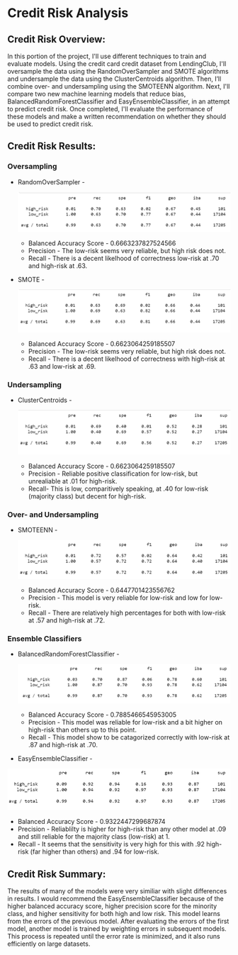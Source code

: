 # Credit Risk Analysis

## Credit Risk Overview:
In this portion of the project, I'll use different techniques to train and evaluate models. Using the credit card credit dataset from LendingClub, I'll oversample the data using the RandomOverSampler and SMOTE algorithms and undersample the data using the ClusterCentroids algorithm. Then, I’ll combine over- and undersampling using the SMOTEENN algorithm. Next, I'll compare two new machine learning models that reduce bias, BalancedRandomForestClassifier and EasyEnsembleClassifier, in an attempt to predict credit risk. Once completed, I'll evaluate the performance of these models and make a written recommendation on whether they should be used to predict credit risk.

## Credit Risk Results:

### Oversampling
  -  RandomOverSampler - 
     
     ![RandomOversampler_ConfusionMatrix](Images/RandomOversampler_ConfusionMatrix.PNG)
     -   Balanced Accuracy Score - 0.6663237827524566
     -   Precision - The low-risk seems very reliable, but high risk does not.
     -   Recall - There is a decent likelhood of correctness low-risk at .70 and high-risk at .63.
 
 -  SMOTE - 
     
     ![SMOTE_ConfustionMatrix](Images/SMOTE_ConfustionMatrix.PNG) 
     - Balanced Accuracy Score - 0.6623064259185507  
     - Precision - The low-risk seems very reliable, but high risk does not.
     - Recall - There is a decent likelhood of correctness with high-risk at .63 and low-risk at .69.


### Undersampling
 - ClusterCentroids - 
 
    ![ClusterCentroids_ConfustionMatrix](Images/ClusterCentroids_ConfustionMatrix.PNG) 
    - Balanced Accuracy Score - 0.6623064259185507  
    - Precision - Reliable positive classification for low-risk, but unrealiable at .01 for high-risk.
    - Recall- This is low, comparitively speaking, at .40 for low-risk (majority class) but decent for high-risk.


### Over- and Undersampling
  
  - SMOTEENN - 
  
    ![SMOTEENN_ConfustionMatrix](Images/SMOTEENN_ConfustionMatrix.PNG)
    - Balanced Accuracy Score - 0.6447701423556762   
    - Precision - This model is very reliable for low-risk and low for low-risk.
    - Recall  - There are relatively high percentages for both with low-risk at .57 and high-risk at .72.


### Ensemble Classifiers
  
  - BalancedRandomForestClassifier - 
  
    ![BalancedRandomForestClassifier_ConfustionMatrix](Images/BalancedRandomForestClassifier_ConfustionMatrix.PNG)
    - Balanced Accuracy Score  - 0.7885466545953005 
    - Precision - This model was reliable for low-risk and a bit higher on high-risk than others up to this point.
    - Recall - This model show to be catagorized correctly with low-risk at .87 and high-risk at .70.
  
  
  - EasyEnsembleClassifier - 
  
   ![EasyEnsembleClassifier_ConfustionMatrix](Images/EasyEnsembleClassifier_ConfustionMatrix.PNG)
   - Balanced Accuracy Score  - 0.9322447299687874
   - Precision - Reliablilty is higher for high-risk than any other model at .09 and still reliable for the majority class (low-risk) at 1.
   - Recall - It seems that the sensitivity is very high for this with .92 high-risk (far higher than others) and .94 for low-risk.


## Credit Risk Summary: 
The results of many of the models were very similiar with slight differences in results.  I would recommend the EasyEnsembleClassifier because of the higher balanced accuracy score, higher precision score for the minority class, and higher sensitivity for both high and low risk.  This model learns from the errors of the previous model.  After evaluating the errors of the first model, another model is trained by weighting errors in subsequent models. This process is repeated until the error rate is minimized, and it also runs efficiently on large datasets.
